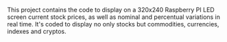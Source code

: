 This project contains the code to display on a 320x240 Raspberry PI LED screen current stock prices, as well as nominal and percentual variations in real time. It's coded to display no only stocks but commodities, currencies, indexes and cryptos.
